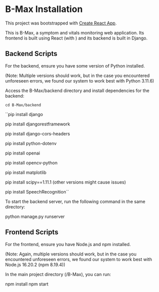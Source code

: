 # B-Max Installation

This project was bootstrapped with [Create React App](https://github.com/facebook/create-react-app).

This is B-Max, a symptom and vitals monitoring web application. Its frontend is built using React (with ) and its backend is built in Django. 

## Backend Scripts

For the backend, ensure you have some version of Python installed. 

(Note: Multiple versions should work, but in the case you encountered unforeseen errors, we found our system to work best with Python 3.11.6)

Access the B-Max/backend directory and install dependencies for the backend:

`cd B-Max/backend`

``pip install django

pip install djangorestframework

pip install django-cors-headers

pip install python-dotenv

pip install openai

pip install opencv-python

pip install matplotlib

pip install scipy==1.11.1 (other versions might cause issues)

pip install SpeechRecognition``

To start the backend server, run the following command in the same directory:

python manage.py runserver



## Frontend Scripts

For the frontend, ensure you have Node.js and npm installed.

(Note: Again, multiple versions should work, but in the case you encountered unforeseen errors, we found our system to work best with Node.js 16.20.2 (npm 8.19.4))


In the main project directory (/B-Max), you can run:

npm install
npm start





